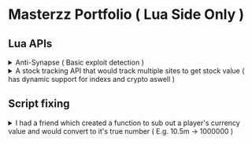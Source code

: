 # Masterzz Portfolio ( Lua Side Only )

## Lua APIs

<details>
<summary> 
    Anti-Synapse ( Basic exploit detection )
</summary>
    
https://i.imgur.com/NcI4ZOT.mp4
</details>

<details>
<summary> 
    A stock tracking API that would track multiple sites to get stock value ( has dynamic support for indexs and crypto aswell )
</summary>

![Api's data response](https://i.imgur.com/BKTpzdT.png)
<p> Api's data response </p>

![Api's data response into a UI](https://i.imgur.com/kHHuwzg.png)
<p> Api's data response into a UI using price map </p>

![Api's data response using multiple at onace](https://i.imgur.com/Rqut7Lg.png)
<p> Api's data response using multiple at onace </p>

</details>

## Script fixing

<details>
<summary> 
    I had a friend which created a function to sub out a player's currency value and would convert to it's true number ( E.g. 10.5m -> 1000000 ) 
</summary>

<p> 

Friends code.
```lua
function getAmt(value)
local b = ''
if tonumber(value) then
    return  tonumber(value)
end
if (string.lower(value):match('m') or string.lower(value):match('k') or string.lower(value):match('b')) then
    local a = string.lower(value):split('')
    for i=1, #a do
        if (a[i] ~= 'm' or a[i] ~= 'M') and a[i] ~= nil and a[i] ~= '' then
            b = ''..b..a[i]
        elseif (a[i] ~= 'm' or a[i] ~= 'M') and tonumber(b) then
            return tonumber(b) * 1000000
        end
        if (a[i] ~= 'b' or a[i] ~= 'B') and a[i] ~= nil and a[i] ~= '' then
            b = ''..b..a[i]
        elseif (a[i] ~= 'b' or a[i] ~= 'B') and tonumber(b) then
            return tonumber(b) * 1000000000
        end
        if (a[i] ~= 'k' or a[i] ~= 'K') and a[i] ~= nil and a[i] ~= '' then
            b = ''..b..a[i]
        elseif (a[i] ~= 'k' or a[i] ~= 'K') and tonumber(b) then
            return tonumber(b) * 1000
        end
    end
end
```

My fix for his code.
```lua
function getAmt(value)
    for i,v in pairs(string.split(string.lower(value),'')) do 
        if v == 'm' then
            return tonumber(string.match(value, "([+-]?%d*%.?%d+)%.?")) * 10^6
        elseif v == 'k' then
            return tonumber(string.match(value, "([+-]?%d*%.?%d+)%.?")) * 10^3
        elseif v == 'b' then
            return tonumber(string.match(value, "([+-]?%d*%.?%d+)%.?")) * 10^9
        end
    end
end
```
</p>
</details>
